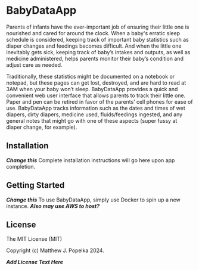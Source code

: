 # BabyDataApp
Parents of infants have the ever-important job of ensuring their little one is nourished and cared for around the clock. When a baby's erratic sleep schedule is considered, keeping track of important baby statistics such as diaper changes and feedings becomes difficult. And when the little one inevitably gets sick, keeping track of baby’s intakes and outputs, as well as medicine administered, helps parents monitor their baby’s condition and adjust care as needed. 

Traditionally, these statistics might be documented on a notebook or notepad, but these pages can get lost, destroyed, and are hard to read at 3AM when your baby won’t sleep. BabyDataApp provides a quick and convenient web user interface that allows parents to track their little one. Paper and pen can be retired in favor of the parents’ cell phones for ease of use. BabyDataApp tracks information such as the dates and times of wet diapers, dirty diapers, medicine used, fluids/feedings ingested, and any general notes that might go with one of these aspects (super fussy at diaper change, for example).

## Installation
***Change this*** Complete installation instructions will go here upon app completion.

## Getting Started
***Change this*** To use BabyDataApp, simply use Docker to spin up a new instance. ***Also may use AWS to host?***

## License
The MIT License (MIT)

Copyright (c) Matthew J. Popelka 2024.

***Add License Text Here***

